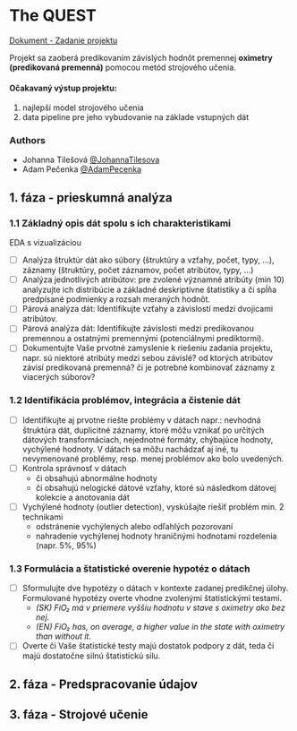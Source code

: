 # The QUEST
[Dokument - Zadanie projektu](https://docs.google.com/document/d/1cKQABYewh4Za8PkzfCHkz6zIMjVb64-OHdDwqiUYUQQ/edit?tab=t.0#heading=h.ihsraonxsqv0)

Projekt sa zaoberá predikovaním závislých hodnôt premennej **oximetry (predikovaná premenná)** pomocou metód strojového učenia.

#### Očakavaný výstup projektu:
1. najlepší model strojového učenia 
2. data pipeline pre jeho vybudovanie na základe vstupných dát

### Authors
- Johanna Tilešová [@JohannaTilesova](https://github.com/johannatilesova)
- Adam Pečenka [@AdamPecenka](https://github.com/AdamPecenka)

## 1. fáza - prieskumná analýza
### 1.1 Základný opis dát spolu s ich charakteristikami
EDA s vizualizáciou
- [ ] Analýza štruktúr dát ako súbory (štruktúry a vzťahy, počet, typy, …), záznamy (štruktúry, počet záznamov, počet atribútov, typy, …)
- [ ] Analýza jednotlivých atribútov: pre zvolené významné atribúty (min 10) analyzujte ich distribúcie a základné deskriptívne štatistiky a či spĺňa predpísané podmienky a rozsah meraných hodnôt. 
- [ ] Párová analýza dát: Identifikujte vzťahy a závislostí medzi dvojicami atribútov.
- [ ] Párová analýza dát: Identifikujte závislosti medzi predikovanou premennou a ostatnými premennými (potenciálnymi prediktormi).
- [ ] Dokumentujte Vaše prvotné zamyslenie k riešeniu zadania projektu, napr. sú niektoré atribúty medzi sebou závislé? od ktorých atribútov závisí predikovaná premenná? či je potrebné kombinovať záznamy z viacerých súborov? 

### 1.2 Identifikácia problémov, integrácia a čistenie dát
- [ ] Identifikujte aj prvotne riešte problémy v dátach napr.: nevhodná štruktúra dát, duplicitné záznamy, ktoré môžu vznikať po určitých dátových transformáciach, nejednotné formáty, chýbajúce hodnoty, vychýlené hodnoty. V dátach sa môžu nachádzať aj iné, tu nevymenované problémy, resp. menej problémov ako bolo uvedených.
- [ ] Kontrola správnosť v dátach 
  - či obsahujú abnormálne hodnoty 
  - či obsahujú nelogické dátové vzťahy, ktoré sú následkom dátovej kolekcie a anotovania dát
- [ ] Vychýlené hodnoty (outlier detection), vyskúšajte riešiť problém min. 2 technikami 
  - odstránenie vychýlených alebo odľahlých pozorovaní 
  - nahradenie vychýlenej hodnoty hraničnými hodnotami rozdelenia (napr. 5%, 95%)

### 1.3 Formulácia a štatistické overenie hypotéz o dátach
- [ ] Sformulujte dve hypotézy o dátach v kontexte zadanej predikčnej úlohy. Formulované hypotézy overte vhodne zvolenými štatistickými testami.
  - _(SK) FiO₂ má v priemere vyššiu hodnotu v stave s oximetry ako bez nej._
  - _(EN) FiO₂ has, on average, a higher value in the state with oximetry than without it._
- [ ] Overte či Vaše štatistické testy majú dostatok podpory z dát, teda či majú dostatočne silnú štatistickú silu.

## 2. fáza - Predspracovanie údajov 

## 3. fáza - Strojové učenie